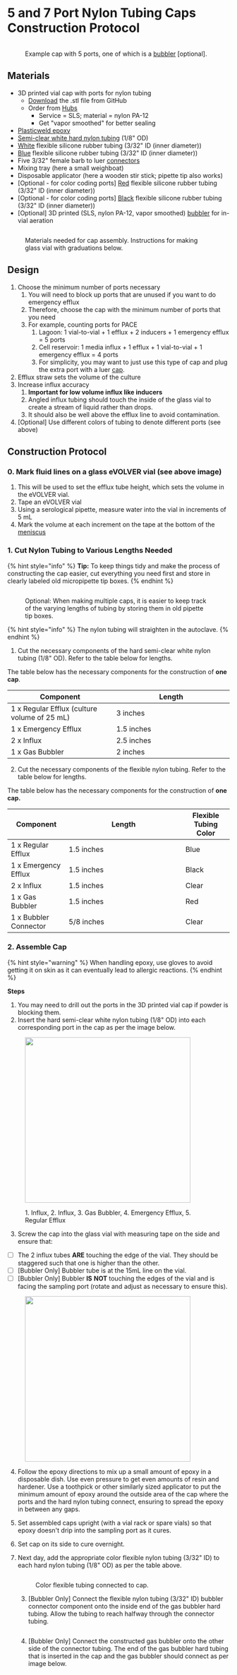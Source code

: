 # 5 and 7 Port Nylon Tubing Caps Construction Protocol

<figure><img src="../../.gitbook/assets/image (1).png" alt=""><figcaption><p>Example cap with 5 ports, one of which is a <a href="../../extensions/custom-fluidics/bubblers-in-vial-aeration/">bubbler</a> [optional].</p></figcaption></figure>

## Materials

* 3D printed vial cap with ports for nylon tubing
  * [Download](https://github.com/FYNCH-BIO/hardware/tree/master/Smart%20Sleeve/vial_cap/5_and_7_port_nylon_tube) the .stl file from GitHub
  * Order from [Hubs](https://hubs.com/)
    * Service = SLS; material = nylon PA-12
    * Get "vapor smoothed" for better sealing
* [Plasticweld epoxy](https://www.mcmaster.com/7605A5/)
* [Semi-clear white hard nylon tubing](https://www.mcmaster.com/9685T1/) (1/8" OD)&#x20;
* [White](https://www.mcmaster.com/51135K14/) flexible silicone rubber tubing (3/32" ID (inner diameter))&#x20;
* [Blue](https://www.mcmaster.com/5236K821/) flexible silicone rubber tubing (3/32" ID (inner diameter))
* Five 3/32" female barb to luer [connectors](https://www.mcmaster.com/51525K292/)
* Mixing tray (here a small weighboat)&#x20;
* Disposable applicator (here a wooden stir stick; pipette tip also works)
* \[Optional - for color coding ports] [Red](https://www.mcmaster.com/5236K32/) flexible silicone rubber tubing (3/32" ID (inner diameter))
* \[Optional - for color coding ports] [Black](https://www.mcmaster.com/5236K822/) flexible silicone rubber tubing (3/32" ID (inner diameter))
* \[Optional] 3D printed (SLS, nylon PA-12, vapor smoothed) [bubbler](../../extensions/custom-fluidics/bubblers-in-vial-aeration/) for in-vial aeration

<figure><img src="../../.gitbook/assets/IMG_7002.jpeg" alt=""><figcaption><p>Materials needed for cap assembly. Instructions for making glass vial with graduations below.</p></figcaption></figure>

## Design

1. Choose the minimum number of ports necessary
   1. You will need to block up ports that are unused if you want to do emergency efflux
   2. Therefore, choose the cap with the minimum number of ports that you need
   3. For example, counting ports for PACE
      1. Lagoon: 1 vial-to-vial + 1 efflux + 2 inducers + 1 emergency efflux = 5 ports
      2. Cell reservoir: 1 media influx + 1 efflux + 1 vial-to-vial + 1 emergency efflux = 4 ports
      3. For simplicity, you may want to just use this type of cap and plug the extra port with a luer [cap](https://www.mcmaster.com/51525K311/).
2. Efflux straw sets the volume of the culture
3. Increase influx accuracy
   1. **Important for low volume influx like inducers**
   2. Angled influx tubing should touch the inside of the glass vial to create a stream of liquid rather than drops.
   3. It should also be well above the efflux line to avoid contamination.
4. \[Optional] Use different colors of tubing to denote different ports (see above)

## Construction Protocol

### 0. Mark fluid lines on a glass eVOLVER vial (see above image)

1. This will be used to set the efflux tube height, which sets the volume in the eVOLVER vial.
2. Tape an eVOLVER vial
3. Using a serological pipette, measure water into the vial in increments of 5 mL
4. Mark the volume at each increment on the tape at the bottom of the [meniscus](https://en.wikipedia.org/wiki/Meniscus_\(liquid\))

### 1. Cut Nylon Tubing to Various Lengths Needed

{% hint style="info" %}
**Tip:** To keep things tidy and make the process of constructing the cap easier, cut everything you need first and store in clearly labeled old micropipette tip boxes.
{% endhint %}

<figure><img src="../../.gitbook/assets/IMG_7008.jpeg" alt=""><figcaption><p>Optional: When making multiple caps, it is easier to keep track of the varying lengths of tubing by storing them in old pipette tip boxes. </p></figcaption></figure>

{% hint style="info" %}
The nylon tubing will straighten in the autoclave.
{% endhint %}

1. Cut the necessary components of the hard semi-clear white nylon tubing (1/8" OD). Refer to the table below for lengths.

The table below has the necessary components for the construction of **one cap**.&#x20;

<table><thead><tr><th>Component</th><th width="249">Length</th></tr></thead><tbody><tr><td>1 x Regular Efflux (culture volume of 25 mL)</td><td>3 inches</td></tr><tr><td>1 x Emergency Efflux</td><td>1.5 inches</td></tr><tr><td>2 x Influx</td><td>2.5 inches</td></tr><tr><td>1 x Gas Bubbler</td><td>2 inches</td></tr></tbody></table>

2. Cut the necessary components of the flexible nylon tubing. Refer to the table below for lengths.&#x20;

The table below has the necessary components for the construction of **one cap.**

<table><thead><tr><th>Component</th><th width="249">Length</th><th>Flexible Tubing Color</th></tr></thead><tbody><tr><td>1 x Regular Efflux</td><td>1.5 inches</td><td>Blue</td></tr><tr><td>1 x Emergency Efflux</td><td>1.5 inches</td><td>Black</td></tr><tr><td>2 x Influx </td><td>1.5 inches</td><td>Clear</td></tr><tr><td>1 x Gas Bubbler </td><td>1.5 inches</td><td>Red</td></tr><tr><td>1 x Bubbler Connector </td><td>5/8 inches</td><td>Clear</td></tr></tbody></table>

### 2. Assemble Cap

{% hint style="warning" %}
When handling epoxy, use gloves to avoid getting it on skin as it can eventually lead to allergic reactions.
{% endhint %}

**Steps**

1. You may need to drill out the ports in the 3D printed vial cap if powder is blocking them.
2. Insert the hard semi-clear white nylon tubing (1/8" OD) into each corresponding port in the cap as per the image below.

<figure><img src="../../.gitbook/assets/IMG_7004.png" alt="" width="375"><figcaption><p>1. Influx, 2. Influx, 3. Gas Bubbler, 4. Emergency Efflux, 5. Regular Efflux</p></figcaption></figure>

3. Screw the cap into the glass vial with measuring tape on the side and ensure that:

* [ ] The 2 influx tubes **ARE** touching the edge of the vial. They should be staggered such that one is higher than the other.&#x20;
* [ ] \[Bubbler Only] Bubbler tube is at the 15mL line on the vial.&#x20;
* [ ] \[Bubbler Only] Bubbler **IS** **NOT** touching the edges of the vial and is facing the sampling port (rotate and adjust as necessary to ensure this).

<figure><img src="../../.gitbook/assets/IMG_7009.jpeg" alt="" width="375"><figcaption></figcaption></figure>

4. Follow the epoxy directions to mix up a small amount of epoxy in a disposable dish. Use even pressure to get even amounts of resin and hardener. Use a toothpick or other similarly sized applicator to put the minimum amount of epoxy around the outside area of the cap where the ports and the hard nylon tubing connect, ensuring to spread the epoxy in between any gaps.
5. Set assembled caps upright (with a vial rack or spare vials) so that epoxy doesn't drip into the sampling port as it cures.
6. Set cap on its side to cure overnight.&#x20;
7.  Next day, add the appropriate color flexible nylon tubing (3/32" ID) to each hard nylon tubing (1/8" OD) as per the table above.

    <figure><img src="../../.gitbook/assets/IMG_7007.jpeg" alt=""><figcaption><p>Color flexible tubing connected to cap.</p></figcaption></figure>

    3. \[Bubbler Only] Connect the flexible nylon tubing (3/32" ID) bubbler connector component onto the inside end of the gas bubbler hard tubing. Allow the tubing to reach halfway through the connector tubing.&#x20;

    <figure><img src="../../.gitbook/assets/IMG_7005 (2).jpeg" alt=""><figcaption></figcaption></figure>

    4. \[Bubbler Only] Connect the constructed gas bubbler onto the other side of the connector tubing. The end of the gas bubbler hard tubing that is inserted in the cap and the gas bubbler should connect as per image below.&#x20;

    <figure><img src="../../.gitbook/assets/IMG_7006.jpeg" alt=""><figcaption></figcaption></figure>
